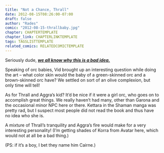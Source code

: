 ```yaml
---
title: "Not a Chance, Thrall"
date: 2012-08-15T08:26:00-07:00
draft: false
author: "Rades"
comic: "2012-08-15-thrallbaby.jpg"
chapter: CHAPTERTEMPLATE
chapter_link: CHAPTERLINKTEMPLATE
tags: TAGSLISTTEMPLATE
related_comics: RELATEDCOMICTEMPLATE
---
```


Seriously dude, [***we all know why this is a bad idea.***](/comic/thrall-aspect-of-derp/)


Speaking of orc babies, Vid brought up an interesting question while doing the art – what color skin would the baby of a green-skinned orc and a brown-skinned orc have? We settled on sort of an olive complexion, but only time will tell!


As for Thrall and Aggra’s kid? It’d be nice if it were a girl orc, who goes on to accomplish great things. We really haven’t had many, other than Garona and the occasional minor NPC here or there. Kettara in the Shaman manga was pretty rad, but I suspect most people did not read the book and thus have no idea who she is.


A mixture of Thrall’s tranquility and Aggra’s fire would make for a very interesting personality! (I’m getting shades of Korra from Avatar here, which would not at all be a bad thing.)


(PS: if it’s a boy, I bet they name him Cairne.)

